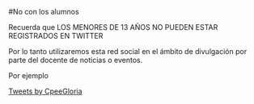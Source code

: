 #No con los alumnos

Recuerda que LOS MENORES DE 13 AÑOS NO PUEDEN ESTAR REGISTRADOS EN TWITTER

Por lo tanto utilizaremos esta red social en el ámbito de divulgación por parte del docente de noticias o eventos.

Por ejemplo

<a class="twitter-timeline" href="https://twitter.com/CpeeGloria?ref_src=twsrc%5Etfw">Tweets by CpeeGloria</a> <script async src="https://platform.twitter.com/widgets.js" charset="utf-8"></script>